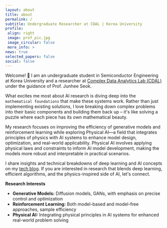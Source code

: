 ```yaml
---
layout: about
title: about
permalink: /
subtitle: Undergraduate Researcher at CDAL | Korea University 
profile:
 align: right
 image: prof_pic.jpg
 image_circular: false
 more_info: >
news: true
selected_papers: false
social: false
---
```


Welcome! :wave: I am an undergraduate student in Semiconductor Engineering at Korea University and a researcher at [Complex Data Analytics Lab (CDAL)](https://sites.google.com/view/ku-cdal) under the guidance of Prof. Junhee Seok.  

What excites me most about AI research is diving deep into the `mathematical foundations` that make these systems work. Rather than just implementing existing solutions, I love breaking down complex problems into their basic components and building them back up – it's like solving a puzzle where each piece has its own mathematical beauty.

My research focuses on improving the efficiency of generative models and reinforcement learning while exploring Physical AI—a field that integrates principles of physics with AI systems to enhance model design, optimization, and real-world applicability. Physical AI involves applying physical laws and constraints to inform AI model development, making the models more robust and interpretable in practical scenarios.

I share insights and technical breakdowns of deep learning and AI concepts on my [tech blog](https://www.jaewon.work/blog). If you are interested in research that blends deep learning, efficient algorithms, and the physics-inspired side of AI, let's connect.

**Research Interests**  
* **Generative Models:** Diffusion models, GANs, with emphasis on precise control and optimization  
* **Reinforcement Learning:** Both model-based and model-free approaches, sample efficiency  
* **Physical AI:** Integrating physical principles in AI systems for enhanced real-world problem solving



